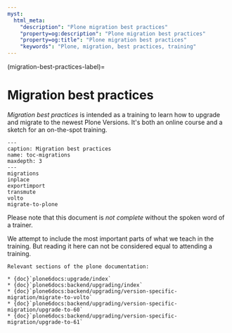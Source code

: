 ```yaml
---
myst:
  html_meta:
    "description": "Plone migration best practices"
    "property=og:description": "Plone migration best practices"
    "property=og:title": "Plone migration best practices"
    "keywords": "Plone, migration, best practices, training"
---
```


(migration-best-practices-label)=

# Migration best practices

*Migration best practices* is intended as a training to learn how to upgrade and migrate to the newest Plone Versions.
It's both an online course and a sketch for an on-the-spot training.

```{toctree}
---
caption: Migration best practices
name: toc-migrations
maxdepth: 3
---
migrations
inplace
exportimport
transmute
volto
migrate-to-plone
```

Please note that this document is *not complete* without the spoken word of a trainer.

We attempt to include the most important parts of what we teach in the training. But reading it here can not be considered equal to attending a training.


```{seealso}
Relevant sections of the plone documentation:

* {doc}`plone6docs:upgrade/index`
* {doc}`plone6docs:backend/upgrading/index`
* {doc}`plone6docs:backend/upgrading/version-specific-migration/migrate-to-volto`
* {doc}`plone6docs:backend/upgrading/version-specific-migration/upgrade-to-60`
* {doc}`plone6docs:backend/upgrading/version-specific-migration/upgrade-to-61`
```